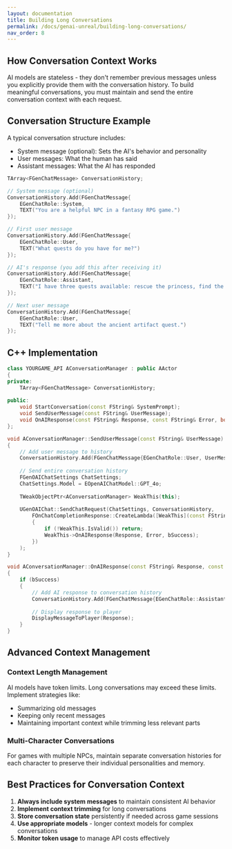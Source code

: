 ```yaml
---
layout: documentation
title: Building Long Conversations
permalink: /docs/genai-unreal/building-long-conversations/
nav_order: 8
---
```


## How Conversation Context Works

AI models are stateless - they don't remember previous messages unless you explicitly provide them with the conversation history. To build meaningful conversations, you must maintain and send the entire conversation context with each request.

## Conversation Structure Example

A typical conversation structure includes:
- System message (optional): Sets the AI's behavior and personality
- User messages: What the human has said
- Assistant messages: What the AI has responded

```cpp
TArray<FGenChatMessage> ConversationHistory;

// System message (optional)
ConversationHistory.Add(FGenChatMessage{
    EGenChatRole::System, 
    TEXT("You are a helpful NPC in a fantasy RPG game.")
});

// First user message
ConversationHistory.Add(FGenChatMessage{
    EGenChatRole::User, 
    TEXT("What quests do you have for me?")
});

// AI's response (you add this after receiving it)
ConversationHistory.Add(FGenChatMessage{
    EGenChatRole::Assistant, 
    TEXT("I have three quests available: rescue the princess, find the ancient artifact, or clear the goblin cave.")
});

// Next user message
ConversationHistory.Add(FGenChatMessage{
    EGenChatRole::User, 
    TEXT("Tell me more about the ancient artifact quest.")
});
```

## C++ Implementation

```cpp
class YOURGAME_API AConversationManager : public AActor
{
private:
    TArray<FGenChatMessage> ConversationHistory;
    
public:
    void StartConversation(const FString& SystemPrompt);
    void SendUserMessage(const FString& UserMessage);
    void OnAIResponse(const FString& Response, const FString& Error, bool bSuccess);
};

void AConversationManager::SendUserMessage(const FString& UserMessage)
{
    // Add user message to history
    ConversationHistory.Add(FGenChatMessage{EGenChatRole::User, UserMessage});
    
    // Send entire conversation history
    FGenOAIChatSettings ChatSettings;
    ChatSettings.Model = EOpenAIChatModel::GPT_4o;
    
    TWeakObjectPtr<AConversationManager> WeakThis(this);
    
    UGenOAIChat::SendChatRequest(ChatSettings, ConversationHistory,
        FOnChatCompletionResponse::CreateLambda([WeakThis](const FString& Response, const FString& Error, bool bSuccess)
        {
            if (!WeakThis.IsValid()) return;
            WeakThis->OnAIResponse(Response, Error, bSuccess);
        })
    );
}

void AConversationManager::OnAIResponse(const FString& Response, const FString& Error, bool bSuccess)
{
    if (bSuccess)
    {
        // Add AI response to conversation history
        ConversationHistory.Add(FGenChatMessage{EGenChatRole::Assistant, Response});
        
        // Display response to player
        DisplayMessageToPlayer(Response);
    }
}
```

## Advanced Context Management

### Context Length Management

AI models have token limits. Long conversations may exceed these limits. Implement strategies like:
- Summarizing old messages
- Keeping only recent messages
- Maintaining important context while trimming less relevant parts

### Multi-Character Conversations

For games with multiple NPCs, maintain separate conversation histories for each character to preserve their individual personalities and memory.

## Best Practices for Conversation Context

1. **Always include system messages** to maintain consistent AI behavior
2. **Implement context trimming** for long conversations
3. **Store conversation state** persistently if needed across game sessions
4. **Use appropriate models** - longer context models for complex conversations
5. **Monitor token usage** to manage API costs effectively
